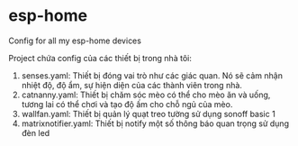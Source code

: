 # esp-home
Config for all my esp-home devices

Project chứa config của các thiết bị trong nhà tôi:

1. senses.yaml: Thiết bị đóng vai trò như các giác quan. Nó sẽ cảm nhận nhiệt độ, độ ẩm, sự hiện diện của các thành viên trong nhà.
1. catnanny.yaml: Thiết bị chăm sóc mèo có thể cho mèo ăn và uống, tương lai có thể chơi và tạo độ ấm cho chỗ ngủ của mèo.
1. wallfan.yaml: Thiết bị quản lý quạt treo tường sử dụng sonoff basic 1
1. matrixnotifier.yaml: Thiết bị notify một số thông báo quan trọng sử dụng đèn led